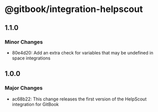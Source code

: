 # @gitbook/integration-helpscout

## 1.1.0

### Minor Changes

-   80e4d20: Add an extra check for variables that may be undefined in space integrations

## 1.0.0

### Major Changes

-   ac68b22: This change releases the first version of the HelpScout integration for GitBook

